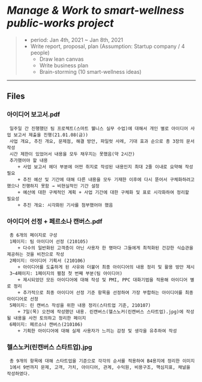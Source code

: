 # _Manage & Work to smart-wellness public-works project_
>  + period: Jan 4th, 2021 ~ Jan 8th, 2021
>  + Write report, proposal, plan (Assumption: Startup company / 4 people)
>    - Draw lean canvas
>    - Write business plan
>    - Brain-storming (10 smart-wellness ideas)
***

## Files
### 아이디어 보고서.pdf
	 일주일 간 진행했던 팀 프로젝트(스마트 웰니스 실무 수업)에 대해서 개인 별로 아이디어 사업 보고서 제출을 진행(21.01.08(금))
	 사업 개요, 추진 개요, 문제점, 해결 방안, 파일럿 사례, 기대 효과 순으로 총 3장의 문서 작성
	 시간 제한이 있었어서 내용을 모두 채우지는 못했음(약 2시간)
	 추가했어야 할 내용
		+ 사업 보고서 헤더 부분에 어떤 취지로 작성된 내용인지 최대 2줄 이내로 요약해 작성 필요
		+ 추진 예산 및 기간에 대해 다른 내용을 모두 기재한 이후에 다시 뜯어서 구체화하려고 했으나 진행하지 못함 → 비현실적인 기간 설정
		+ 예산에 대한 구체적인 계획 + 사업 기간에 대한 구체화 및 표로 시각화하여 정리할 필요성
		+ 추진 개요: 시각화된 기사를 첨부했어야 했음

### 아이디어 선정 + 페르소나 캔버스.pdf
	 총 6개의 페이지로 구성
	 1페이지: 팀 아이디어 선정 (210105)
		+ 다수의 일반화된 고객층이 아닌 사용자 한 명마다 그들에게 최적화된 건강한 식습관을 제공하는 것을 비전으로 작성
	 2페이지: 아이디어 기획서 (210106)
		+ 아이디어를 도출하게 된 사유와 더불어 최종 아이디어의 내용 정리 및 활용 방안 제시
	 3~4페이지: 1페이지의 펼첨 첫 번째 부분(팀 아이디어)
		+ 제시되었던 모든 아이디어에 대해 작성 및 PMI, PPC 대화기법을 적용해 아이디어 별로 정리
		+ 추가적으로 최종 아이디어 선정 기준 항목을 선정하여 가장 부합하는 아이디어를 최종 아이디어로 선정
	 5페이지: 린 캔버스 작성을 위한 내용 정리(스타트업 기준, 210107)
		+ 7일(목) 오전에 작성했던 내용. 린캔버스(헬스노커(린캔버스 스타트업).jpg)에 작성될 내용을 사전 토의하고 정리한 페이지
	 6페이지: 페르소나 캔버스(210106)
		+ 기획한 아이디어에 대해 실제 사용자가 느끼는 감정 및 생각을 유추하여 작성

### 헬스노커(린캔버스 스타트업).jpg
	 총 9개의 항목에 대해 스타트업을 기준으로 각각의 순서를 적용하여 B4용지에 정리한 이미지
	 1에서 9번까지 문제, 고객, 가치, 아이디어, 관계, 수익원, 비용구조, 핵심지표, 채널을 작성하였다.
